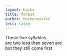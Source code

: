 ```yaml
---
layout: haiku
title: forest
author: Harbormaster
test: false
---
```


These five syllables<br>
are two less than seven are<br>
but they still come first<br>
